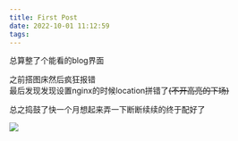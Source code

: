 ```yaml
---
title: First Post
date: 2022-10-01 11:12:59
tags: 
---
```

总算整了个能看的blog界面

之前搭图床然后疯狂报错  
最后发现发现设置nginx的时候location拼错了~~(不开高亮的下场)~~  

总之捣鼓了快一个月想起来弄一下断断续续的终于配好了  

![](514.png)
